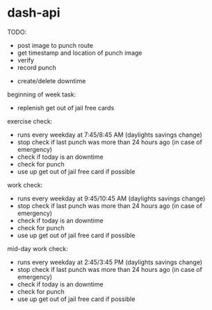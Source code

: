 # dash-api

TODO:
<!-- # POST punch -->
- post image to punch route
- get timestamp and location of punch image
- verify
- record punch

<!-- # POST downtimes -->
- create/delete downtime

<!-- severless CRON jobs -->
beginning of week task:
- replenish get out of jail free cards

exercise check:
- runs every weekday at 7:45/8:45 AM (daylights savings change)
- stop check if last punch was more than 24 hours ago (in case of emergency)
- check if today is an downtime
- check for punch
- use up get out of jail free card if possible

work check:
- runs every weekday at 9:45/10:45 AM (daylights savings change)
- stop check if last punch was more than 24 hours ago (in case of emergency)
- check if today is an downtime
- check for punch
- use up get out of jail free card if possible

mid-day work check:
- runs every weekday at 2:45/3:45 PM (daylights savings change)
- stop check if last punch was more than 24 hours ago (in case of emergency)
- check if today is an downtime
- check for punch
- use up get out of jail free card if possible

<!-- setup AWS cognito -->